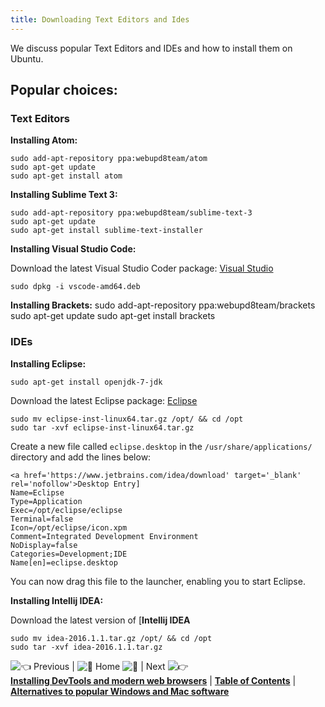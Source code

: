 ```yaml
---
title: Downloading Text Editors and Ides
---
```

We discuss popular Text Editors and IDEs and how to install them on Ubuntu.

## Popular choices:

### Text Editors

**Installing Atom:**

    sudo add-apt-repository ppa:webupd8team/atom
    sudo apt-get update
    sudo apt-get install atom

**Installing Sublime Text 3:**

    sudo add-apt-repository ppa:webupd8team/sublime-text-3
    sudo apt-get update
    sudo apt-get install sublime-text-installer

**Installing Visual Studio Code:**

Download the latest Visual Studio Coder package: <a href='https://code.visualstudio.com/Docs/?dv=linux64_deb' target='_blank' rel='nofollow'>Visual Studio</a>

    sudo dpkg -i vscode-amd64.deb

**Installing Brackets:**
    sudo add-apt-repository ppa:webupd8team/brackets
    sudo apt-get update
    sudo apt-get install brackets

### IDEs

**Installing Eclipse:**

    sudo apt-get install openjdk-7-jdk

Download the latest Eclipse package: <a href='http://www.eclipse.org/downloads/?osType=linux' target='_blank' rel='nofollow'>Eclipse</a>

    sudo mv eclipse-inst-linux64.tar.gz /opt/ && cd /opt
    sudo tar -xvf eclipse-inst-linux64.tar.gz

Create a new file called `eclipse.desktop` in the `/usr/share/applications/` directory and add the lines below:

    <a href='https://www.jetbrains.com/idea/download' target='_blank' rel='nofollow'>Desktop Entry]
    Name=Eclipse 
    Type=Application
    Exec=/opt/eclipse/eclipse
    Terminal=false
    Icon=/opt/eclipse/icon.xpm
    Comment=Integrated Development Environment
    NoDisplay=false
    Categories=Development;IDE
    Name[en]=eclipse.desktop

You can now drag this file to the launcher, enabling you to start Eclipse.

**Installing Intellij IDEA:**

Download the latest version of [**Intellij IDEA**</a>

    sudo mv idea-2016.1.1.tar.gz /opt/ && cd /opt
    sudo tar -xvf idea-2016.1.1.tar.gz

![:point_left:](//forum.freecodecamp.com/images/emoji/emoji_one/point_left.png?v=2 ":point_left:") Previous | ![:book:](//forum.freecodecamp.com/images/emoji/emoji_one/book.png?v=2 ":book:") Home ![:book:](//forum.freecodecamp.com/images/emoji/emoji_one/book.png?v=2 ":book:") | Next ![:point_right:](//forum.freecodecamp.com/images/emoji/emoji_one/point_right.png?v=2 ":point_right:")  
[**Installing DevTools and modern web browsers**](//forum.freecodecamp.com/t/installing-devtools-and-modern-web-browsers/18385) | [**Table of Contents**](//forum.freecodecamp.com/t/setting-up-ubuntu-for-programming/18388) | [**Alternatives to popular Windows and Mac software**](//forum.freecodecamp.com/t/alternatives-to-popular-windows-and-mac-software/18387)
